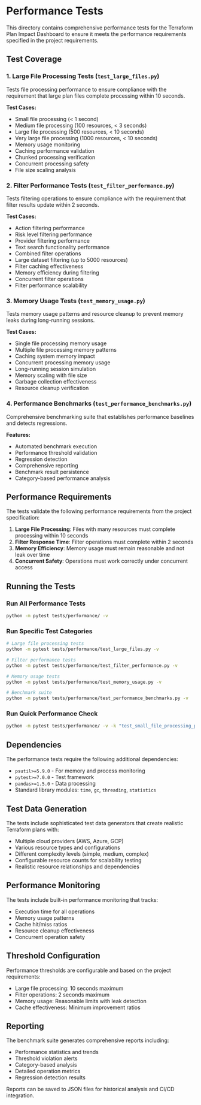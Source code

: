 # Performance Tests

This directory contains comprehensive performance tests for the Terraform Plan Impact Dashboard to ensure it meets the performance requirements specified in the project requirements.

## Test Coverage

### 1. Large File Processing Tests (`test_large_files.py`)

Tests file processing performance to ensure compliance with the requirement that large plan files complete processing within 10 seconds.

**Test Cases:**
- Small file processing (< 1 second)
- Medium file processing (100 resources, < 3 seconds)
- Large file processing (500 resources, < 10 seconds)
- Very large file processing (1000 resources, < 10 seconds)
- Memory usage monitoring
- Caching performance validation
- Chunked processing verification
- Concurrent processing safety
- File size scaling analysis

### 2. Filter Performance Tests (`test_filter_performance.py`)

Tests filtering operations to ensure compliance with the requirement that filter results update within 2 seconds.

**Test Cases:**
- Action filtering performance
- Risk level filtering performance
- Provider filtering performance
- Text search functionality performance
- Combined filter operations
- Large dataset filtering (up to 5000 resources)
- Filter caching effectiveness
- Memory efficiency during filtering
- Concurrent filter operations
- Filter performance scalability

### 3. Memory Usage Tests (`test_memory_usage.py`)

Tests memory usage patterns and resource cleanup to prevent memory leaks during long-running sessions.

**Test Cases:**
- Single file processing memory usage
- Multiple file processing memory patterns
- Caching system memory impact
- Concurrent processing memory usage
- Long-running session simulation
- Memory scaling with file size
- Garbage collection effectiveness
- Resource cleanup verification

### 4. Performance Benchmarks (`test_performance_benchmarks.py`)

Comprehensive benchmarking suite that establishes performance baselines and detects regressions.

**Features:**
- Automated benchmark execution
- Performance threshold validation
- Regression detection
- Comprehensive reporting
- Benchmark result persistence
- Category-based performance analysis

## Performance Requirements

The tests validate the following performance requirements from the project specification:

1. **Large File Processing**: Files with many resources must complete processing within 10 seconds
2. **Filter Response Time**: Filter operations must complete within 2 seconds
3. **Memory Efficiency**: Memory usage must remain reasonable and not leak over time
4. **Concurrent Safety**: Operations must work correctly under concurrent access

## Running the Tests

### Run All Performance Tests
```bash
python -m pytest tests/performance/ -v
```

### Run Specific Test Categories
```bash
# Large file processing tests
python -m pytest tests/performance/test_large_files.py -v

# Filter performance tests
python -m pytest tests/performance/test_filter_performance.py -v

# Memory usage tests
python -m pytest tests/performance/test_memory_usage.py -v

# Benchmark suite
python -m pytest tests/performance/test_performance_benchmarks.py -v
```

### Run Quick Performance Check
```bash
python -m pytest tests/performance/ -v -k "test_small_file_processing_performance or test_action_filter_performance"
```

## Dependencies

The performance tests require the following additional dependencies:
- `psutil>=5.9.0` - For memory and process monitoring
- `pytest>=7.0.0` - Test framework
- `pandas>=1.5.0` - Data processing
- Standard library modules: `time`, `gc`, `threading`, `statistics`

## Test Data Generation

The tests include sophisticated test data generators that create realistic Terraform plans with:
- Multiple cloud providers (AWS, Azure, GCP)
- Various resource types and configurations
- Different complexity levels (simple, medium, complex)
- Configurable resource counts for scalability testing
- Realistic resource relationships and dependencies

## Performance Monitoring

The tests include built-in performance monitoring that tracks:
- Execution time for all operations
- Memory usage patterns
- Cache hit/miss ratios
- Resource cleanup effectiveness
- Concurrent operation safety

## Threshold Configuration

Performance thresholds are configurable and based on the project requirements:
- Large file processing: 10 seconds maximum
- Filter operations: 2 seconds maximum
- Memory usage: Reasonable limits with leak detection
- Cache effectiveness: Minimum improvement ratios

## Reporting

The benchmark suite generates comprehensive reports including:
- Performance statistics and trends
- Threshold violation alerts
- Category-based analysis
- Detailed operation metrics
- Regression detection results

Reports can be saved to JSON files for historical analysis and CI/CD integration.